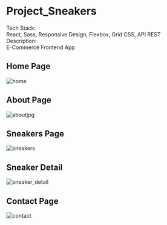 # Project_Sneakers
Tech Stack:  
React, Sass, Responsive Design, Flexbox, Grid CSS, API REST  
Description:  
E-Commerce Frontend App

## Home Page

![home](https://user-images.githubusercontent.com/79340525/150597946-74a4067c-c502-45f1-a49c-2ab0f1483c08.jpg)

## About Page

![aboutjpg](https://user-images.githubusercontent.com/79340525/150598622-3b94ce5e-3f74-4c60-9dc0-47b895fd7dea.jpg)

## Sneakers Page

![sneakers](https://user-images.githubusercontent.com/79340525/150598737-02354dbf-644a-404a-9898-e2defaf17b87.jpg)

## Sneaker Detail

![sneaker_detail](https://user-images.githubusercontent.com/79340525/150598758-96671026-4c8a-4e87-a6bb-8460a063ceb3.jpg)

## Contact Page

![contact](https://user-images.githubusercontent.com/79340525/150598766-4117f68e-7cf2-4256-bb47-77951c838c5b.jpg)
